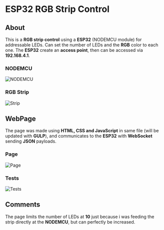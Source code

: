 # ESP32 RGB Strip Control

## About

This is a **RGB strip control** using a **ESP32** (NODEMCU module) for addressable LEDs. Can set the number of LEDs and the **RGB** color to each one. The **ESP32** create an **access point**, then can be accessed via **192.168.4.1**. 

### NODEMCU
![NODEMCU](https://github.com/JoaoLuizSevero/RGBControl_template/blob/main/RGBControl/assets/node.PNG)

### RGB Strip
![Strip](https://github.com/JoaoLuizSevero/RGBControl_template/blob/main/RGBControl/assets/strip.PNG)

## WebPage

The page was made using **HTML, CSS and JavaScript** in same file (will be updated with **GULP**), and communicates to the **ESP32** with **WebSocket** sending **JSON** payloads.

### Page
![Page](https://github.com/JoaoLuizSevero/RGBControl_template/blob/main/RGBControl/assets/page.PNG)

### Tests
![Tests](https://github.com/JoaoLuizSevero/RGBControl_template/blob/main/RGBControl/assets/pic.jpeg)

## Comments

The page limits the number of LEDs at **10** just because i was feeding the strip directly at the **NODEMCU**, but can perfectly be increased.  
